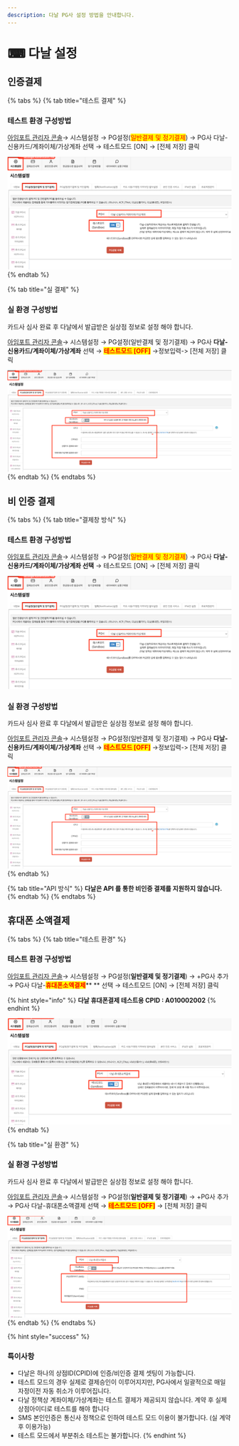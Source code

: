 ```yaml
---
description: 다날 PG사 설정 방법을 안내합니다.
---
```


# ⌨ 다날 설정

## 인증**결제**

{% tabs %}
{% tab title="테스트 결제" %}
### 테스트 환경 구성방법

[아임포트 관리자 콘솔](https://admin.iamport.kr/)→ 시스템설정 → PG설정(<mark style="color:red;">일반결제 및 정기결제</mark>) → PG사 다날-신용카드/계좌이체/가상계좌 선택 → 테스트모드 \[ON] → \[전체 저장] 클릭



![](<../../../.gitbook/assets/image (19) (1) (1).png>)
{% endtab %}

{% tab title="실 결제" %}
### **실** 환경 구성방법

카드사 심사 완료 후 다날에서 발급받은 실상점 정보로 설정 해야 합니다.

[아임포트 관리자 콘솔](https://admin.iamport.kr/)→ 시스템설정 → PG설정(일반결제 및 정기결제) → PG사 **다날-신용카드/계좌이체/가상계좌** 선택 → <mark style="color:red;">**테스트모드 \[OFF]**</mark> →정보입력-> \[전체 저장] 클릭



![](<../../../.gitbook/assets/image (3).png>)
{% endtab %}
{% endtabs %}

## 비 인증 결제

{% tabs %}
{% tab title="결제창 방식" %}
### 테스트 환경 구성방법

[아임포트 관리자 콘솔](https://admin.iamport.kr/)→ 시스템설정 → PG설정(<mark style="color:red;">일반결제 및 정기결제</mark>) → PG사 **다날-신용카드/계좌이체/가상계좌 선택** → 테스트모드 \[ON] → \[전체 저장] 클릭

![](<../../../.gitbook/assets/image (11) (1) (1).png>)

### 실  환경 구성방법

카드사 심사 완료 후 다날에서 발급받은 실상점 정보로 설정 해야 합니다.

[아임포트 관리자 콘솔](https://admin.iamport.kr/)→ 시스템설정 → PG설정(일반결제 및 정기결제) → PG사 **다날-신용카드/계좌이체/가상계좌** 선택 → <mark style="color:red;">**테스트모드 \[OFF]**</mark> →정보입력-> \[전체 저장] 클릭

![](<../../../.gitbook/assets/image (14).png>)
{% endtab %}

{% tab title="API 방식" %}
**다날은 API 를 통한 비인증 결제를 지원하지 않습니다.**
{% endtab %}
{% endtabs %}

## 휴대폰 소액결제

{% tabs %}
{% tab title="테스트 환경" %}
### 테스트 환경 구성방법

[아임포트 관리자 콘솔](https://admin.iamport.kr/)→ 시스템설정 → PG설정(**일반결제 및 정기결제**) → +PG사 추가 → PG사 다날-<mark style="color:red;">**휴대폰소액결제**</mark>**  **  선택 → 테스트모드 \[ON] → \[전체 저장] 클릭

{% hint style="info" %}
**다날 휴대폰결제 테스트용 CPID : A010002002**
{% endhint %}



![](<../../../.gitbook/assets/image (10).png>)
{% endtab %}

{% tab title="실 환경" %}
### 실  환경 구성방법

카드사 심사 완료 후 다날에서 발급받은 실상점 정보로 설정 해야 합니다.

[아임포트 관리자 콘솔](https://admin.iamport.kr/)→ 시스템설정 → PG설정(**일반결제 및 정기결제**) → +PG사 추가 → PG사 다날-휴대폰소액결제 선택 → <mark style="color:red;">**테스트모드 \[OFF]**</mark> → \[전체 저장] 클릭

![](<../../../.gitbook/assets/image (21) (1) (1).png>)
{% endtab %}
{% endtabs %}

{% hint style="success" %}
### 특이사항

* 다날은 하나의 상점ID(CPID)에 인증/비인증 결제 셋팅이 가능합니다.
* 테스트 모드의 경우 실제로 결제승인이 이루어지지만, PG사에서 일괄적으로 매일 자정이전 자동 취소가 이루어집니다.
* 다날 정책상 계좌이체/가상계좌는 테스트 결제가 제공되지 않습니다. 계약 후 실제 상점아이디로 테스트를 해야 합니다
* SMS 본인인증은 통신사 정책으로 인하여 테스트 모드 이용이 불가합니다. (실 계약 후 이용가능)
* 테스트 모드에서 부분취소 테스트는 불가합니다.
{% endhint %}
